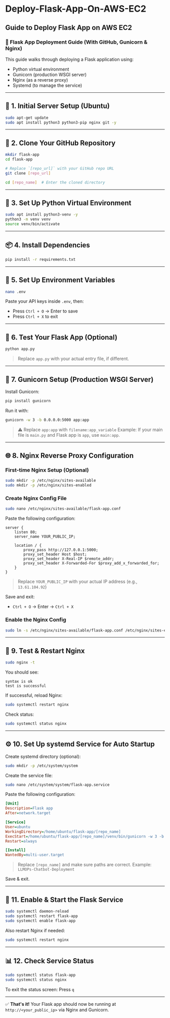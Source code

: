 # Deploy-Flask-App-On-AWS-EC2
## Guide to Deploy Flask App on AWS EC2

### 🚀 Flask App Deployment Guide (With GitHub, Gunicorn & Nginx)

This guide walks through deploying a Flask application using:

* Python virtual environment
* Gunicorn (production WSGI server)
* Nginx (as a reverse proxy)
* Systemd (to manage the service)

---

## 🔧 1. Initial Server Setup (Ubuntu)

```bash
sudo apt-get update
sudo apt install python3 python3-pip nginx git -y
```

---

## 📁 2. Clone Your GitHub Repository

```bash
mkdir flask-app
cd flask-app

# Replace `[repo_url]` with your GitHub repo URL
git clone [repo_url]

cd [repo_name]  # Enter the cloned directory
```

---

## 🐍 3. Set Up Python Virtual Environment

```bash
sudo apt install python3-venv -y
python3 -m venv venv
source venv/bin/activate
```

---

## 📦 4. Install Dependencies

```bash
pip install -r requirements.txt
```

---

## 🔐 5. Set Up Environment Variables

```bash
nano .env
```

Paste your API keys inside `.env`, then:

* Press `Ctrl + O` → Enter to save
* Press `Ctrl + X` to exit

---

## 🧪 6. Test Your Flask App (Optional)

```bash
python app.py
```

> Replace `app.py` with your actual entry file, if different.

---

## 🐗 7. Gunicorn Setup (Production WSGI Server)

Install Gunicorn:

```bash
pip install gunicorn
```

Run it with:

```bash
gunicorn -w 3 -b 0.0.0.0:5000 app:app
```

> ⚠️ Replace `app:app` with `filename:app_variable`
> Example: If your main file is `main.py` and Flask app is `app`, use `main:app`.

---

## 🌐 8. Nginx Reverse Proxy Configuration

### First-time Nginx Setup (Optional)

```bash
sudo mkdir -p /etc/nginx/sites-available
sudo mkdir -p /etc/nginx/sites-enabled
```

### Create Nginx Config File

```bash
sudo nano /etc/nginx/sites-available/flask-app.conf
```

Paste the following configuration:

```nginx
server {
    listen 80;
    server_name YOUR_PUBLIC_IP;

    location / {
        proxy_pass http://127.0.0.1:5000;
        proxy_set_header Host $host;
        proxy_set_header X-Real-IP $remote_addr;
        proxy_set_header X-Forwarded-For $proxy_add_x_forwarded_for;
    }
}
```

> Replace `YOUR_PUBLIC_IP` with your actual IP address (e.g., `13.61.104.92`)

Save and exit:

* `Ctrl + O` → Enter → `Ctrl + X`

### Enable the Nginx Config

```bash
sudo ln -s /etc/nginx/sites-available/flask-app.conf /etc/nginx/sites-enabled/
```

---

## 🧪 9. Test & Restart Nginx

```bash
sudo nginx -t
```

You should see:

```
syntax is ok
test is successful
```

If successful, reload Nginx:

```bash
sudo systemctl restart nginx
```

Check status:

```bash
sudo systemctl status nginx
```

---

## ⚙️ 10. Set Up systemd Service for Auto Startup

Create systemd directory (optional):

```bash
sudo mkdir -p /etc/system/system
```

Create the service file:

```bash
sudo nano /etc/system/system/flask-app.service
```

Paste the following configuration:

```ini
[Unit]
Description=Flask app
After=network.target

[Service]
User=ubuntu
WorkingDirectory=/home/ubuntu/flask-app/[repo_name]
ExecStart=/home/ubuntu/flask-app/[repo_name]/venv/bin/gunicorn -w 3 -b 0.0.0.0:5000 app:app
Restart=always

[Install]
WantedBy=multi-user.target
```

> Replace `[repo_name]` and make sure paths are correct.
> Example: `LLMOPs-Chatbot-Deployment`

Save & exit.

---

## 🔁 11. Enable & Start the Flask Service

```bash
sudo systemctl daemon-reload
sudo systemctl restart flask-app
sudo systemctl enable flask-app
```

Also restart Nginx if needed:

```bash
sudo systemctl restart nginx
```

---

## 📊 12. Check Service Status

```bash
sudo systemctl status flask-app
sudo systemctl status nginx
```

To exit the status screen:
Press `q`

---

✅ **That's it!** Your Flask app should now be running at `http://<your_public_ip>` via Nginx and Gunicorn.

